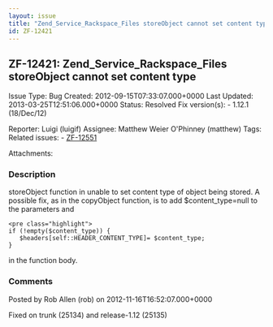 ```yaml
---
layout: issue
title: "Zend_Service_Rackspace_Files storeObject cannot set content type"
id: ZF-12421
---
```


ZF-12421: Zend\_Service\_Rackspace\_Files storeObject cannot set content type
-----------------------------------------------------------------------------

 Issue Type: Bug Created: 2012-09-15T07:33:07.000+0000 Last Updated: 2013-03-25T12:51:06.000+0000 Status: Resolved Fix version(s): - 1.12.1 (18/Dec/12)
 
 Reporter:  Luigi (luigif)  Assignee:  Matthew Weier O'Phinney (matthew)  Tags: 
 Related issues: - [ZF-12551](/issues/browse/ZF-12551)
 
 Attachments: 
### Description

storeObject function in unable to set content type of object being stored. A possible fix, as in the copyObject function, is to add $content\_type=null to the parameters and

 
    <pre class="highlight">
    if (!empty($content_type)) {
       $headers[self::HEADER_CONTENT_TYPE]= $content_type;
    }


in the function body.

 

 

### Comments

Posted by Rob Allen (rob) on 2012-11-16T16:52:07.000+0000

Fixed on trunk (25134) and release-1.12 (25135)

 

 